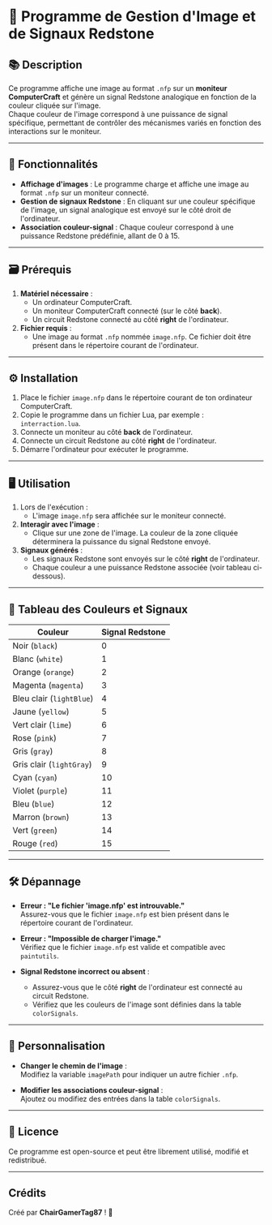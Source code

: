 # 📌 Programme de Gestion d'Image et de Signaux Redstone

## 📚 Description

Ce programme affiche une image au format `.nfp` sur un **moniteur ComputerCraft** et génère un signal Redstone analogique en fonction de la couleur cliquée sur l'image.  
Chaque couleur de l'image correspond à une puissance de signal spécifique, permettant de contrôler des mécanismes variés en fonction des interactions sur le moniteur.

---

## 🚀 Fonctionnalités

- **Affichage d'images** : Le programme charge et affiche une image au format `.nfp` sur un moniteur connecté.
- **Gestion de signaux Redstone** : En cliquant sur une couleur spécifique de l'image, un signal analogique est envoyé sur le côté droit de l'ordinateur.
- **Association couleur-signal** : Chaque couleur correspond à une puissance Redstone prédéfinie, allant de 0 à 15.

---

## 🗃️ Prérequis

1. **Matériel nécessaire** :
   - Un ordinateur ComputerCraft.
   - Un moniteur ComputerCraft connecté (sur le côté **back**).
   - Un circuit Redstone connecté au côté **right** de l'ordinateur.
2. **Fichier requis** :
   - Une image au format `.nfp` nommée `image.nfp`. Ce fichier doit être présent dans le répertoire courant de l'ordinateur.

---

## ⚙️ Installation

1. Place le fichier `image.nfp` dans le répertoire courant de ton ordinateur ComputerCraft.
2. Copie le programme dans un fichier Lua, par exemple : `interraction.lua`.
3. Connecte un moniteur au côté **back** de l'ordinateur.
4. Connecte un circuit Redstone au côté **right** de l'ordinateur.
5. Démarre l'ordinateur pour exécuter le programme.

---

## 🖥️ Utilisation

1. Lors de l'exécution :
   - L'image `image.nfp` sera affichée sur le moniteur connecté.
2. **Interagir avec l'image** :
   - Clique sur une zone de l'image. La couleur de la zone cliquée déterminera la puissance du signal Redstone envoyé.
3. **Signaux générés** :
   - Les signaux Redstone sont envoyés sur le côté **right** de l'ordinateur.
   - Chaque couleur a une puissance Redstone associée (voir tableau ci-dessous).

---

## 🎨 Tableau des Couleurs et Signaux

| **Couleur**         | **Signal Redstone** |
|----------------------|---------------------|
| Noir (`black`)       | 0                  |
| Blanc (`white`)      | 1                  |
| Orange (`orange`)    | 2                  |
| Magenta (`magenta`)  | 3                  |
| Bleu clair (`lightBlue`) | 4              |
| Jaune (`yellow`)     | 5                  |
| Vert clair (`lime`)  | 6                  |
| Rose (`pink`)        | 7                  |
| Gris (`gray`)        | 8                  |
| Gris clair (`lightGray`) | 9             |
| Cyan (`cyan`)        | 10                 |
| Violet (`purple`)    | 11                 |
| Bleu (`blue`)        | 12                 |
| Marron (`brown`)     | 13                 |
| Vert (`green`)       | 14                 |
| Rouge (`red`)        | 15                 |

---

## 🛠️ Dépannage

- **Erreur : "Le fichier 'image.nfp' est introuvable."**  
  Assurez-vous que le fichier `image.nfp` est bien présent dans le répertoire courant de l'ordinateur.

- **Erreur : "Impossible de charger l'image."**  
  Vérifiez que le fichier `image.nfp` est valide et compatible avec `paintutils`.

- **Signal Redstone incorrect ou absent** :  
  - Assurez-vous que le côté **right** de l'ordinateur est connecté au circuit Redstone.  
  - Vérifiez que les couleurs de l'image sont définies dans la table `colorSignals`.

---

## 🔧 Personnalisation

- **Changer le chemin de l'image** :  
  Modifiez la variable `imagePath` pour indiquer un autre fichier `.nfp`.

- **Modifier les associations couleur-signal** :  
  Ajoutez ou modifiez des entrées dans la table `colorSignals`.

---

## 📜 Licence

Ce programme est open-source et peut être librement utilisé, modifié et redistribué.

---

## Crédits

Créé par **ChairGamerTag87** ! 💙





